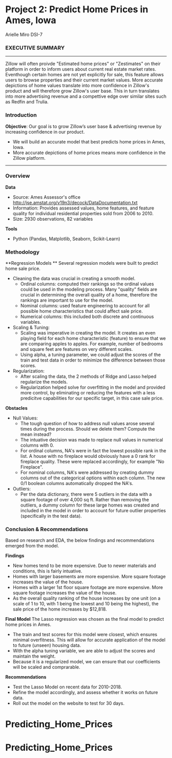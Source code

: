 # Project 2: Predict Home Prices in Ames, Iowa


Arielle Miro 
DSI-7

### EXECUTIVE SUMMARY

---

Zillow will often proivde "Estimated home prices" or "Zestimates" on their platform in order to inform users about current real estate market rates. Eventhough certain homes are not yet explicitly for sale, this feature allows users to browse properties and their current market values. More accurate depictions of home values translate into more confidence in Zillow's product and will therefore grow Zillow's user base. This in turn translates into more advertising revenue and a compettive edge over similar sites such as Redfin and Trulia. 

### Introduction

**Objective**: Our goal is to grow Zillow’s user base & advertising revenue by increasing confidence in our product.
- We will build an accurate model that best predicts home prices in Ames, Iowa.
- More accurate depictions of home prices means more confidence in the Zillow platform.
 
---

### Overview
    
**Data**
- Source: Ames Assessor's office http://jse.amstat.org/v19n3/decock/DataDocumentation.txt 
- Information: Provides assessed values, home features, and feature quality for individual residential properties sold from 2006 to 2010. 
- Size: 2930 observations, 82 variables

**Tools**
- Python (Pandas, Matplotlib, Seaborn, Scikit-Learn)

### Methodology 

**Regression Models **
Several regression models were built to predict home sale price. 

- Cleaning the data was crucial in creating a smooth model. 
    - Ordinal columns: computed their rankings so the ordinal values could be used in the modeling process. Many "quality" fields       are crucial in determining the overall quality of a home, therefore the rankings are important to use for the model. 
    - Nominal columns: used feature engineering to account for all possible home characteristics that could affect sale price. 
    - Numerical columns: this included both discrete and continuous variables.
- Scaling & Tuning:
    - Scaling was imperative in creating the model. It creates an even playing field for each home characteristic (feature) to           ensure that we are comparing apples to apples. For example, number of bedrooms and square feet are features on very               different scales. 
    - Using alpha, a tuning parameter, we could adjust the scores of the train and test data in order to minimize the difference         between those scores. 
- Regularization:
    - After scaling the data, the 2 methods of Ridge and Lasso helped regularize the models. 
    - Regularization helped solve for overfitting in the model and provided more control, by eliminating or reducing the features       with a less predicitve capabilities for our specific target, in this case sale price. 

**Obstacles**
- Null Values: 
    - The tough question of how to address null values arose several times during the process. Should we delete them? Compute the       mean instead? 
    - The intuative decision was made to replace null values in numerical columns with 0. 
    - For ordinal columns, NA's were in fact the lowest possible rank in the list. A house with no fireplace would obviously have       a 0 rank for fireplace quality. These were replaced accordingly, for example "No Fireplace". 
    - For nominal columns, NA's were addressed by creating dummy columns out of the categorical options within each column. The         new 0/1 boolean columns automatically dropped the NA's.  
- Outliers:
    - Per the data dictionary, there were 5 outliers in the data with a square footage of over 4,000 sq ft. Rather than removing         the outliers, a dummy column for these large homes was created and included in the model in order to account for future           outlier properties (specifically in the test data).  

### Conclusion & Recommendations

Based on research and EDA, the below findings and recommendations emerged from the model. 

**Findings**
- New homes tend to be more expensive. Due to newer materials and conditions, this is fairly intuative. 
- Homes with larger basements are more expensive. More square footage increases the value of the house. 
- Homes with a larger 1st floor square footage are more expensive. More square footage increases the value of the house. 
- As the overall quality ranking of the house increases by one unit (on a scale of 1 to 10, with 1 being the lowest and 10 being the highest), the sale price of the home increases by $12,818. 
    
**Final Model**
The Lasso regression was chosen as the final model to predict home prices in Ames. 
- The train and test scores for this model were closest, which ensures minimal overfitness. This will allow for accurate application of the model to future (unseen) housing data. 
- With the alpha tuning variable, we are able to adjust the scores and maintain the weight. 
- Because it is a regularized model, we can ensure that our coefficients will be scaled and comprarable. 
    
**Recommendations**
- Test the Lasso Model on recent data for 2010-2018. 
- Refine the model accordingly, and assess whether it works on future data. 
- Roll out the model on the website to test for 30 days.
 # Predicting_Home_Prices
# Predicting_Home_Prices
